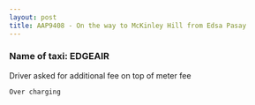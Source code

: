 ```yaml
---
layout: post
title: AAP9408 - On the way to McKinley Hill from Edsa Pasay
---
```


### Name of taxi: EDGEAIR

Driver asked for additional fee on top of meter fee

```Over charging```
